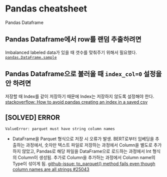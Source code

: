 # Pandas cheatsheet
Pandas Dataframe

## Pandas Dataframe에서 row를 랜덤 추출하려면
Imbalanced labeled data가 있을 때 갯수를 맞춰주기 위해서 필요했다. [`pandas.DataFrame.sample`](https://www.geeksforgeeks.org/how-to-randomly-select-rows-from-pandas-dataframe/)

## Pandas Dataframe으로 불러올 때 `index_col=0` 설정을 안 하려면
저장할 때 Index를 같이 저장하기 때문에 Index는 저장하지 않도록 설정해야 한다. [stackoverflow: How to avoid pandas creating an index in a saved csv](https://stackoverflow.com/a/25230582)

## [SOLVED] ERROR

`ValueError: parquet must have string column names`
- DataFrame을 Parquet 형식으로 저장 시 오류가 발생. BERT로부터 임베딩을 추출하는 과정에서, 숫자만 텍스트 파일로 저장하는 과정에서 Column을 별도로 추가하지 않았고, Pandas로 해당 파일을 DataFrame으로 로드하는 과정에서 Int 형식의 Column이 생성됨. 추가로 Column을 추가하는 과정에서 Column name의 Type이 섞이게 됨. [github-issue: to_parquet() method fails even though column names are all strings #25043](https://github.com/pandas-dev/pandas/issues/25043#issuecomment-559683875)
